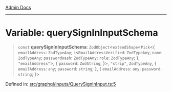 [Admin Docs](/)

***

# Variable: querySignInInputSchema

> `const` **querySignInInputSchema**: `ZodObject`\<`extendShape`\<`Pick`\<\{ `emailAddress`: `ZodTypeAny`; `isEmailAddressVerified`: `ZodTypeAny`; `name`: `ZodTypeAny`; `passwordHash`: `ZodTypeAny`; `role`: `ZodTypeAny`; \}, `"emailAddress"`\>, \{ `password`: `ZodString`; \}\>, `"strip"`, `ZodTypeAny`, \{ `emailAddress`: `any`; `password`: `string`; \}, \{ `emailAddress`: `any`; `password`: `string`; \}\>

Defined in: [src/graphql/inputs/QuerySignInInput.ts:5](https://github.com/NishantSinghhhhh/talawa-api/blob/392788fe2d27c588c46069b772af4fd307c1489d/src/graphql/inputs/QuerySignInInput.ts#L5)

